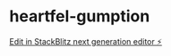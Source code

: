 # heartfel-gumption

[Edit in StackBlitz next generation editor ⚡️](https://stackblitz.com/~/github.com/allen4m/heartfel-gumption)